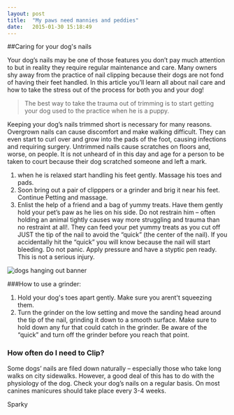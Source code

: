 ```yaml
---
layout: post
title:  "My paws need mannies and peddies"
date:   2015-01-30 15:18:49
---
```

 


##Caring for your dog's nails

Your dog’s nails may be one of those features you don’t pay much attention to but in reality they require regular maintenance and care. Many owners shy away from the practice of nail clipping because their dogs are not fond of having their feet handled. In this article you’ll learn all about nail care and how to take the stress out of the process for both you and your dog!


>The best way to take the trauma out of trimming is to start getting your dog used to the practice when he is a puppy.

Keeping your dog’s nails trimmed short is necessary for many reasons. Overgrown nails can cause discomfort and make walking difficult. They can even start to curl over and grow into the pads of the foot, causing infections and requiring surgery. Untrimmed nails cause scratches on floors and, worse, on people. It is not unheard of in this day and age for a person to be taken to court because their dog scratched someone and left a mark.

1. when he is relaxed start handling his feet gently. Massage his toes and pads. 
2. Soon bring out a pair of clipppers or a grinder and brig it near his feet. Continue Petting and massage.
3. Enlist the help of a friend and a bag of yummy treats. Have them gently hold your pet’s paw as he lies on his side. Do not restrain him – often holding an animal tightly causes way more struggling and trauma than no restraint at all!. They can feed your pet yummy treats as you cut off JUST the tip of the nail to avoid the “quick” (the center of the nail). If you accidentally hit the “quick” you will know because the nail will start bleeding. Do not panic. Apply pressure and have a styptic pen ready. This is not a serious injury.

<img src="{{ site.baseurl }}/assests/nail.jpg" alt="dogs hanging out banner">

###How to use a grinder:

1. Hold your dog's toes apart gently. Make sure you arent't squeezing them. 
2. Turn the grinder on the low setting and move the sanding head around the tip of the nail, grinding it down to a smooth surface. Make sure to hold down any fur that could catch in the grinder. Be aware of the “quick” and turn off the grinder before you reach that point.

### How often do I need to Clip?

Some dogs’ nails are filed down naturally – especially those who take long walks on city sidewalks. However, a good deal of this has to do with the physiology of the dog. Check your dog’s nails on a regular basis. On most canines manicures should take place every 3-4 weeks.


Sparky

<svg>
  <use xlink:href="#paw"></use>
</svg>